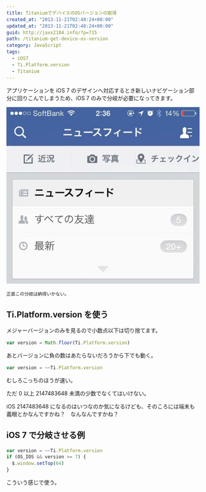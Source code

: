 ```yaml
---
title: TitaniumでデバイスのOSバージョンの取得
created_at: "2013-11-21T02:48:24+00:00"
updated_at: "2013-11-21T02:48:24+00:00"
guid: http://jaxx2104.info/?p=715
path: /titanium-get-device-os-version
category: JavaScript
tags:
  - iOS7
  - Ti.Platform.version
  - Titanium
---
```


アプリケーションを iOS 7 のデザインへ対応するとき新しいナビゲーション部分に回りこんでしまうため、iOS 7 のみで分岐が必要になってきます。

![](./f19313ab36c560af5c9a4d02c866846d.webp)

<small>正直この分岐は納得いかない。</small>

<!--more-->

## Ti.Platform.version を使う

メジャーバージョンのみを見るので小数点以下は切り捨てます。

```js
var version = Math.floor(Ti.Platform.version)
```

あとバージョンに負の数はあたらないだろうから下でも動く。

```js
var version = ~~Ti.Platform.version
```

むしろこっちのほうが速い。

ただ 0 以上 2147483648 未満の少数でなくてはいけない。

iOS 2147483648 になるのはいつなのか気になるけども、そのころには端末も義眼とかなんですかね？　なんなんですかね？

## iOS 7 で分岐させる例

```js
var version = ~~Ti.Platform.version
if (OS_IOS && version >= 7) {
  $.window.setTop(64)
}
```

こういう感じで使う。

